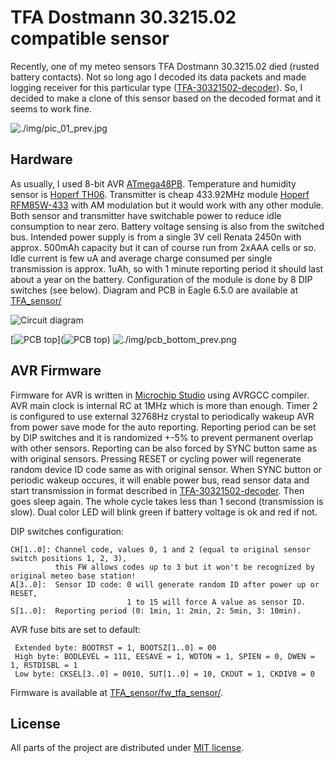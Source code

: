 # TFA Dostmann 30.3215.02 compatible sensor

Recently, one of my meteo sensors TFA Dostmann 30.3215.02 died (rusted battery contacts). 
Not so long ago I decoded its data packets and made logging receiver for this particular type ([TFA-30321502-decoder](https://github.com/smaslan/TFA-30321502-decoder)). 
So, I decided to make a clone of this sensor based on the decoded format and it seems to work fine.

![./img/pic_01_prev.jpg](./img/pic_01.jpg)

## Hardware

As usually, I used 8-bit AVR [ATmega48PB](https://www.microchip.com/en-us/product/atmega48pb).
Temperature and humidity sensor is [Hoperf TH06](https://www.hoperf.com/sensor/temperature_sensor/TH06.html).
Transmitter is cheap 433.92MHz module [Hoperf RFM85W-433](https://datasheet4u.com/datasheet-pdf/HOPERF/RFM85W-433D/pdf.php?id=748076) with AM modulation but it would work with any other module.
Both sensor and transmitter have switchable power to reduce idle consumption to near zero. Battery voltage sensing is also from the switched bus.
Intended power supply is from a single 3V cell Renata 2450n with approx. 500mAh capacity but it can of course run from 2xAAA cells or so.
Idle current is few uA and average charge consumed per single transmission is approx. 1uAh, so with 1 minute reporting period it should last about a year on the battery.
Configuration of the module is done by 8 DIP switches (see below).
Diagram and PCB in Eagle 6.5.0 are available at [TFA_sensor/](./TFA_sensor/) 

![Circuit diagram](./img/circuit_diagram.png)

[![PCB top](./img/pcb_top_prev.png)](![PCB top](./img/pcb_top.png))
![./img/pcb_bottom_prev.png](./img/pcb_bottom.png)

## AVR Firmware

Firmware for AVR is written in [Microchip Studio](https://www.microchip.com/en-us/tools-resources/develop/microchip-studio) using AVRGCC compiler. 
AVR main clock is internal RC at 1MHz which is more than enough. Timer 2 is configured to use external 32768Hz crystal to periodically wakeup AVR from power save mode for the auto reporting.
Reporting period can be set by DIP switches and it is randomized +-5% to prevent permanent overlap with other sensors. Reporting can be also forced by SYNC button same as with original sensors.
Pressing RESET or cycling power will regenerate random device ID code same as with original sensor. 
When SYNC button or periodic wakeup occures, it will enable power bus, read sensor data and start transmission in format described in 
[TFA-30321502-decoder](https://github.com/smaslan/TFA-30321502-decoder). Then goes sleep again. The whole cycle takes less than 1 second (transmission is slow).
Dual color LED will blink green if battery voltage is ok and red if not.

DIP switches configuration:
```
CH[1..0]: Channel code, values 0, 1 and 2 (equal to original sensor switch positions 1, 2, 3), 
          this FW allows codes up to 3 but it won't be recognized by original meteo base station!
A[3..0]:  Sensor ID code: 0 will generate random ID after power up or RESET,
                          1 to 15 will force A value as sensor ID.
S[1..0]:  Reporting period (0: 1min, 1: 2min, 2: 5min, 3: 10min).                             
```

AVR fuse bits are set to default:
```
 Extended byte: BOOTRST = 1, BOOTSZ[1..0] = 00 
 High byte: BODLEVEL = 111, EESAVE = 1, WDTON = 1, SPIEN = 0, DWEN = 1, RSTDISBL = 1
 Low byte: CKSEL[3..0] = 0010, SUT[1..0] = 10, CKOUT = 1, CKDIV8 = 0
```
Firmware is available at [TFA_sensor/fw_tfa_sensor/](./TFA_sensor/fw_tfa_sensor).

## License
All parts of the project are distributed under [MIT license](./LICENSE.txt).
